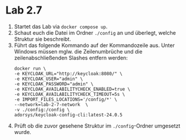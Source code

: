 # Lab 2.7

1) Startet das Lab via `docker compose up`.
2) Schaut euch die Datei im Ordner `./config` an und überlegt, welche Struktur sie beschreibt.
3) Führt das folgende Kommando auf der Kommandozeile aus. Unter Windows müssen mglw. die Zeilenumbrüche und die zeilenabschließenden Slashes entfern werden:
    ```
    docker run \
    -e KEYCLOAK_URL="http://keycloak:8080/" \
    -e KEYCLOAK_USER="admin" \
    -e KEYCLOAK_PASSWORD="admin" \
    -e KEYCLOAK_AVAILABILITYCHECK_ENABLED=true \
    -e KEYCLOAK_AVAILABILITYCHECK_TIMEOUT=5s \
    -e IMPORT_FILES_LOCATIONS='/config/*' \
    --network=lab-2-7-network  \
    -v ./config:/config \
    adorsys/keycloak-config-cli:latest-24.0.5
    ```
4) Prüft ob die zuvor gesehene Struktur im `./config`-Ordner umgesetzt wurde.

